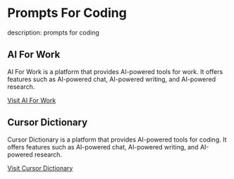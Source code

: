 # Prompts For Coding

description: prompts for coding

## **AI For Work**

AI For Work is a platform that provides AI-powered tools for work. It offers features such as AI-powered chat, AI-powered writing, and AI-powered research.

[Visit AI For Work](https://ai-for-work.com)

## **Cursor Dictionary**

Cursor Dictionary is a platform that provides AI-powered tools for coding. It offers features such as AI-powered chat, AI-powered writing, and AI-powered research.

[Visit Cursor Dictionary](https://cursor.directory/)
